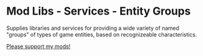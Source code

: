 # Mod Libs - Services - Entity Groups

Supplies libraries and services for providing a wide variety of named "groups" of types of game entities, based on recognizeable characteristics.

[Please support my mods!](https://forums.terraria.org/index.php?threads/hamstars-mods-past-present-and-future.63713/)
